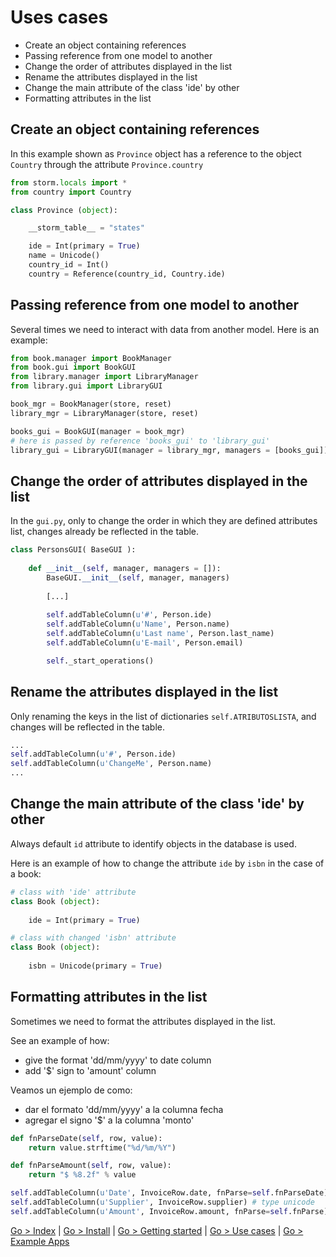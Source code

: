# Uses cases

* Create an object containing references
* Passing reference from one model to another
* Change the order of attributes displayed in the list
* Rename the attributes displayed in the list
* Change the main attribute of the class 'ide' by other
* Formatting attributes in the list

## Create an object containing references

In this example shown as `Province` object has a reference to the object` Country` through the attribute `Province.country`

```python
from storm.locals import *
from country import Country

class Province (object):

    __storm_table__ = "states"

    ide = Int(primary = True)
	name = Unicode()
	country_id = Int()
	country = Reference(country_id, Country.ide)

```

## Passing reference from one model to another

Several times we need to interact with data from another model. Here is an example:

```python
from book.manager import BookManager
from book.gui import BookGUI
from library.manager import LibraryManager
from library.gui import LibraryGUI

book_mgr = BookManager(store, reset)
library_mgr = LibraryManager(store, reset)

books_gui = BookGUI(manager = book_mgr)
# here is passed by reference 'books_gui' to 'library_gui'
library_gui = LibraryGUI(manager = library_mgr, managers = [books_gui])

```

## Change the order of attributes displayed in the list

In the `gui.py`, only to change the order in which they are defined attributes list,  changes already be reflected in the table.

```python
class PersonsGUI( BaseGUI ):
    
    def __init__(self, manager, managers = []):
        BaseGUI.__init__(self, manager, managers)
        
        [...]
        
        self.addTableColumn(u'#', Person.ide)
        self.addTableColumn(u'Name', Person.name)
        self.addTableColumn(u'Last name', Person.last_name)
        self.addTableColumn(u'E-mail', Person.email)

        self._start_operations()  
```

## Rename the attributes displayed in the list

Only renaming the keys in the list of dictionaries `self.ATRIBUTOSLISTA`, and changes will be reflected in the table.

```python
...
self.addTableColumn(u'#', Person.ide)
self.addTableColumn(u'ChangeMe', Person.name)
...
```

## Change the main attribute of the class 'ide' by other

Always default `id` attribute to identify objects in the database is used.

Here is an example of how to change the attribute `ide` by `isbn` in the case of a book:

```python
# class with 'ide' attribute
class Book (object):
	
	ide = Int(primary = True)

# class with changed 'isbn' attribute
class Book (object):
	
	isbn = Unicode(primary = True)
```

## Formatting attributes in the list

Sometimes we need to format the attributes displayed in the list.

See an example of how:
* give the format 'dd/mm/yyyy' to date column
* add '$' sign to 'amount' column

Veamos un ejemplo de como:
* dar el formato 'dd/mm/yyyy' a la columna fecha
* agregar el signo '$' a la columna 'monto'


```python
def fnParseDate(self, row, value):
	return value.strftime("%d/%m/%Y")

def fnParseAmount(self, row, value):
	return "$ %8.2f" % value

self.addTableColumn(u'Date', InvoiceRow.date, fnParse=self.fnParseDate) # type date
self.addTableColumn(u'Supplier', InvoiceRow.supplier) # type unicode
self.addTableColumn(u'Amount', InvoiceRow.amount, fnParse=self.fnParse) # type float
```

[Go > Index](https://github.com/informaticameg/Plasta/blob/master/doc/en/index.md) | [Go > Install](https://github.com/informaticameg/Plasta/blob/master/doc/en/install.md) | [Go > Getting started](https://github.com/informaticameg/Plasta/blob/master/doc/en/getting_started.md) | [Go > Use cases](https://github.com/informaticameg/plasta/blob/master/doc/en/uses_cases.md) | [Go > Example Apps](https://github.com/informaticameg/plasta/blob/master/doc/en/example_apps.md)